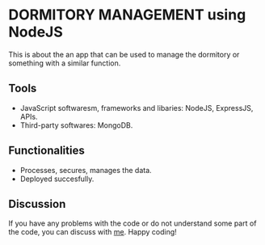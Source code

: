 # DORMITORY MANAGEMENT using NodeJS
This is about the an app that can be used to manage the dormitory or something with a similar function.

## Tools
* JavaScript softwaresm, frameworks and libaries: NodeJS, ExpressJS, APIs.
* Third-party softwares: MongoDB.

## Functionalities
* Processes, secures, manages the data.
* Deployed succesfully.

## Discussion
If you have any problems with the code or do not understand some part of the code, you can discuss with [me](mailto:katyperrycbt@gmail.com). Happy coding!
